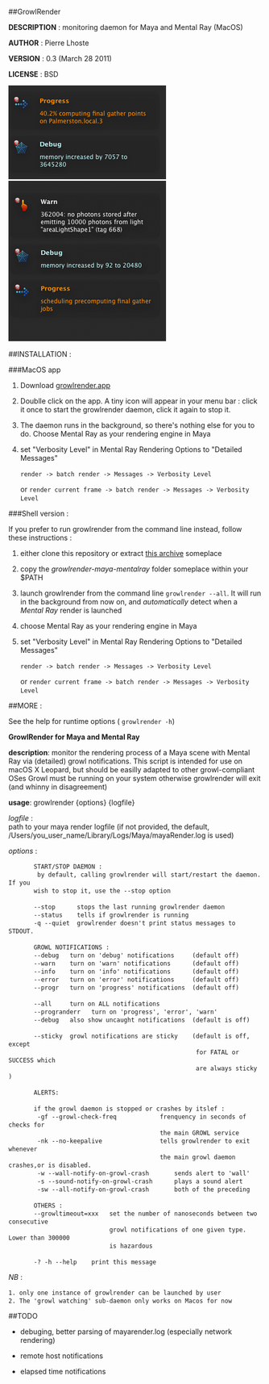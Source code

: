 ##GrowlRender 

**DESCRIPTION** :	monitoring daemon for Maya and Mental Ray (MacOS)

**AUTHOR** :		Pierre Lhoste


**VERSION** :		0.3 (March 28 2011)


**LICENSE** : 		BSD

![sample growl notifications](https://github.com/peterhost/growlrender-maya-mentalray/blob/master/shell_version/extra/img/sample.png?raw=true "Better Growl notifications for Mental Ray and Maya OSx")

##INSTALLATION :

###MacOS app

1. Download [growlrender.app](https://github.com/downloads/peterhost/growlrender-maya-mentalray/mentalgrowler.tar.bz2)

2. Doublle click on the app. A tiny icon will appear in your menu bar : click it once to start the growlrender daemon, click it again to stop it.

3.  The daemon runs in the background, so there's nothing else for you to do. Choose Mental Ray as your rendering engine in Maya

4. set "Verbosity Level" in Mental Ray Rendering Options to "Detailed Messages" 

   `render -> batch render -> Messages -> Verbosity Level`

   or `render current frame -> batch render -> Messages -> Verbosity Level`


###Shell version :

If you prefer to run growlrender from the command line instead, follow these instructions :

1. either clone this repository or extract [this archive](https://github.com/peterhost/growlrender-maya-mentalray/tarball/master) someplace

2. copy the *growlrender-maya-mentalray* folder someplace within your $PATH

3. launch growlrender from the command line `growlrender --all`. It will run in the background from now on, and *automatically* detect when a *Mental Ray* render is launched

4. choose Mental Ray as your rendering engine in Maya

5. set "Verbosity Level" in Mental Ray Rendering Options to "Detailed Messages" 

   `render -> batch render -> Messages -> Verbosity Level`

   or `render current frame -> batch render -> Messages -> Verbosity Level`

##MORE :

See the help for runtime options ( `growlrender -h`)

**GrowlRender for Maya and Mental Ray**

**description**:
			 monitor the rendering process of a Maya scene with Mental Ray
             via (detailed) growl notifications. This script is intended for
             use on macOS X Leopard, but should be easilly adapted to other
             growl-compliant OSes
             Growl must be running on your system otherwise growlrender will
             exit (and whinny in disagreement)

**usage**: growlrender {options} {logfile} 

   *logfile* :  
			path to your maya render logfile (if not provided, the default,
            /Users/you_user_name/Library/Logs/Maya/mayaRender.log is used)

   *options* :

		   START/STOP DAEMON :
		    by default, calling growlrender will start/restart the daemon. If you
		   wish to stop it, use the --stop option
   
		   --stop      stops the last running growlrender daemon
		   --status    tells if growlrender is running
		   -q --quiet  growlrender doesn't print status messages to STDOUT.
    
		   GROWL NOTIFICATIONS :
		   --debug   turn on 'debug' notifications     (default off)
		   --warn    turn on 'warn' notifications      (default off)
		   --info    turn on 'info' notifications      (default off)
		   --error   turn on 'error' notifications     (default off)
		   --progr   turn on 'progress' notifications  (default off)
   
		   --all     turn on ALL notifications
		   --progranderr   turn on 'progress', 'error', 'warn'
		   --debug   also show uncaught notifications  (default is off)
   
		   --sticky  growl notifications are sticky    (default is off, except
		                                                for FATAL or SUCCESS which
		                                                are always sticky )
   
		   ALERTS:
   
		   if the growl daemon is stopped or crashes by itslef :
		    -gf --growl-check-freq            frenquency in seconds of checks for
		                                      the main GROWL service                 
		    -nk --no-keepalive                tells growlrender to exit whenever
		                                      the main growl daemon crashes,or is disabled.
		    -w --wall-notify-on-growl-crash       sends alert to 'wall'
		    -s --sound-notify-on-growl-crash      plays a sound alert 
		    -sw --all-notify-on-growl-crash       both of the preceding
                                                  
		   OTHERS :
		   --growltimeout=xxx   set the number of nanoseconds between two consecutive
		                        growl notifications of one given type. Lower than 300000
		                        is hazardous
                   
		   -? -h --help    print this message

   
   *NB* :

	1. only one instance of growlrender can be launched by user
    2. The 'growl watching' sub-daemon only works on Macos for now


##TODO


* debuging, better parsing of mayarender.log (especially network rendering)

*  remote host notifications

*  elapsed time notifications